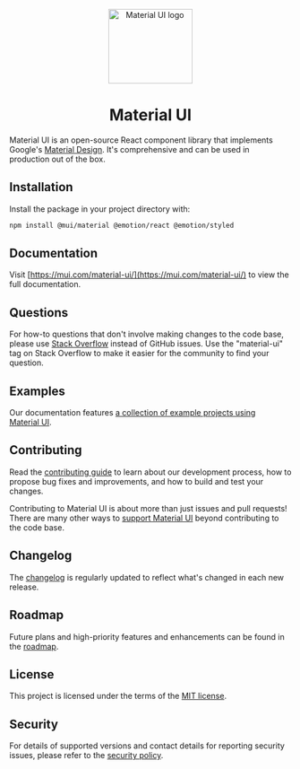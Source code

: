 <!-- markdownlint-disable-next-line -->
<p align="center">
  <a href="https://mui.com/material-ui/" rel="noopener" target="_blank"><img width="150" height="133" src="https://mui.com/static/logo.svg" alt="Material UI logo"></a>
</p>

<h1 align="center">Material UI</h1>

Material UI is an open-source React component library that implements Google's [Material Design](https://m2.material.io/design/introduction/). It's comprehensive and can be used in production out of the box.

## Installation

Install the package in your project directory with:

```bash
npm install @mui/material @emotion/react @emotion/styled
```

## Documentation

Visit [https://mui.com/material-ui/](https://mui.com/material-ui/) to view the full documentation.

## Questions

For how-to questions that don't involve making changes to the code base, please use [Stack Overflow](https://stackoverflow.com/questions/tagged/material-ui) instead of GitHub issues.
Use the "material-ui" tag on Stack Overflow to make it easier for the community to find your question.

## Examples

Our documentation features [a collection of example projects using Material UI](https://mui.com/material-ui/getting-started/example-projects/).

## Contributing

Read the [contributing guide](/CONTRIBUTING.md) to learn about our development process, how to propose bug fixes and improvements, and how to build and test your changes.

Contributing to Material UI is about more than just issues and pull requests!
There are many other ways to [support Material UI](https://mui.com/material-ui/getting-started/faq/#mui-is-awesome-how-can-i-support-the-project) beyond contributing to the code base.

## Changelog

The [changelog](https://github.com/mui/material-ui/releases) is regularly updated to reflect what's changed in each new release.

## Roadmap

Future plans and high-priority features and enhancements can be found in the [roadmap](https://mui.com/material-ui/discover-more/roadmap/).

## License

This project is licensed under the terms of the
[MIT license](/LICENSE).

## Security

For details of supported versions and contact details for reporting security issues, please refer to the [security policy](https://github.com/mui/material-ui/security/policy).
